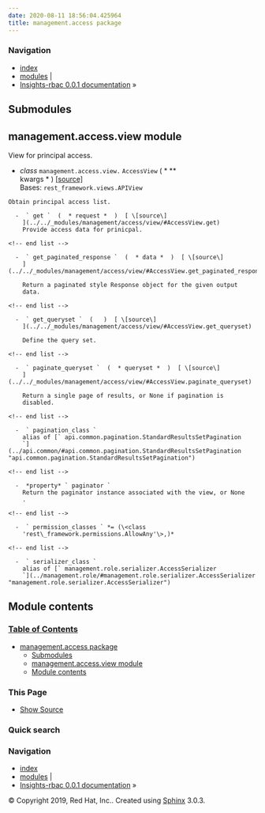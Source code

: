 ```yaml
---
date: 2020-08-11 18:56:04.425964
title: management.access package
---
```

### Navigation

  - [index](../../genindex/ "General Index")
  - [modules](../../py-modindex/ "Python Module Index") |
  - [Insights-rbac 0.0.1 documentation](../../index/) »


## Submodules

## management.access.view module

View for principal access.

  -  *class* ` management.access.view. ` ` AccessView `  (  * \*\*  
    kwargs *  )  [ \[source\]
    ](../../_modules/management/access/view/#AccessView)   
    Bases: ` rest_framework.views.APIView `
    
    Obtain principal access list.
    
      -  ` get `  (  * request *  )  [ \[source\]
        ](../../_modules/management/access/view/#AccessView.get)   
        Provide access data for prinicpal.
    
    <!-- end list -->
    
      -  ` get_paginated_response `  (  * data *  )  [ \[source\]
        ](../../_modules/management/access/view/#AccessView.get_paginated_response)
          
        Return a paginated style Response object for the given output
        data.
    
    <!-- end list -->
    
      -  ` get_queryset `  (   )  [ \[source\]
        ](../../_modules/management/access/view/#AccessView.get_queryset)
          
        Define the query set.
    
    <!-- end list -->
    
      -  ` paginate_queryset `  (  * queryset *  )  [ \[source\]
        ](../../_modules/management/access/view/#AccessView.paginate_queryset)
          
        Return a single page of results, or None if pagination is
        disabled.
    
    <!-- end list -->
    
      -  ` pagination_class `   
        alias of [` api.common.pagination.StandardResultsSetPagination
        `](../api.common/#api.common.pagination.StandardResultsSetPagination "api.common.pagination.StandardResultsSetPagination")
    
    <!-- end list -->
    
      -  *property* ` paginator `   
        Return the paginator instance associated with the view, or None
        .
    
    <!-- end list -->
    
      -  ` permission_classes ` *= (\<class
        'rest\_framework.permissions.AllowAny'\>,)* 
    
    <!-- end list -->
    
      -  ` serializer_class `   
        alias of [` management.role.serializer.AccessSerializer
        `](../management.role/#management.role.serializer.AccessSerializer "management.role.serializer.AccessSerializer")

## Module contents

### [Table of Contents](../../index/)

  - [management.access package](#)
      - [Submodules](#submodules)
      - [management.access.view module](#module-management.access.view)
      - [Module contents](#module-management.access)

### This Page

  - [Show Source](../../_sources/rbac/management.access.rst.txt)

### Quick search

### Navigation

  - [index](../../genindex/ "General Index")
  - [modules](../../py-modindex/ "Python Module Index") |
  - [Insights-rbac 0.0.1 documentation](../../index/) »

© Copyright 2019, Red Hat, Inc.. Created using
[Sphinx](http://sphinx-doc.org/) 3.0.3.